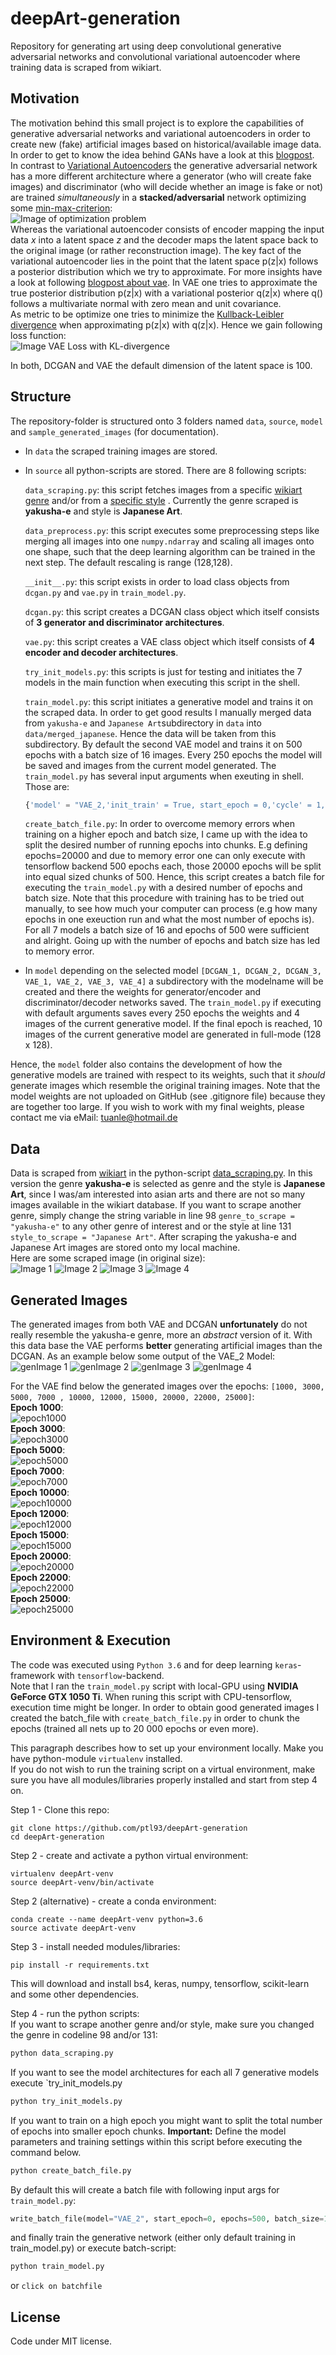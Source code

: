 # deepArt-generation
Repository for generating art using deep convolutional generative adversarial networks and convolutional variational autoencoder where training data is scraped from wikiart.

## Motivation
The motivation behind this small project is to explore the capabilities of generative adversarial networks and variational autoencoders in order to create new (fake) artificial images based on historical/available image data. In order to get to know the idea behind GANs have a look at this [blogpost](https://www.analyticsvidhya.com/blog/2017/06/introductory-generative-adversarial-networks-gans/).  
In contrast to [Variational Autoencoders](https://sergioskar.github.io/Autoencoder/) the generative adversarial network has a more different architecture where a generator (who will create fake images) and discriminator (who will decide whether an image is fake or not) are trained *simultaneously* in a **stacked/adversarial** network optimizing some [min-max-criterion](https://medium.com/@jonathan_hui/gan-why-it-is-so-hard-to-train-generative-advisory-networks-819a86b3750b):  
![Image of optimization problem](https://cdn-images-1.medium.com/max/1000/1*ihK3whUAZ_0UeK4SJicYFw.png)  
Whereas the variational autoencoder consists of encoder mapping the input data $x$ into a latent space $z$ and the decoder maps the latent space back to the original image (or rather reconstruction image). The key fact of the variational autoencoder lies in the point that the latent space p(z|x) follows a posterior distribution which we try to approximate.
For more insights have a look at following [blogpost about vae](https://jaan.io/what-is-variational-autoencoder-vae-tutorial/).
In VAE one tries to approximate the true posterior distribution p(z|x) with a variational posterior q(z|x) where q() follows a multivariate normal with zero mean and unit covariance.  
As metric to be optimize one tries to minimize the [Kullback-Leibler divergence](https://en.wikipedia.org/wiki/Kullback%E2%80%93Leibler_divergence) when approximating p(z|x) with q(z|x). Hence we gain following loss function:  
![Image VAE Loss with KL-divergence](https://github.com/ptl93/deepArt-generation/blob/master/sample_generated_images/VAE/optim_problem.PNG)
  
In both, DCGAN and VAE the default dimension of the latent space is 100.

## Structure ##
The repository-folder is structured onto 3 folders named `data`, `source`,  `model` and `sample_generated_images` (for documentation).
- In `data` the scraped training images are stored.
- In `source` all python-scripts are stored. There are 8 following scripts:

  `data_scraping.py`: this script fetches images from a specific [wikiart genre](https://www.wikiart.org/en/artists-by-genre) and/or from a [specific style](https://www.wikiart.org/en/paintings-by-style) . Currently the genre scraped is **yakusha-e** and style is **Japanese Art**.  
  
  `data_preprocess.py`: this script executes some preprocessing steps like merging all images into one `numpy.ndarray` and scaling all images onto one shape, such that the deep learning algorithm can be trained in the next step. The default rescaling is range (128,128).
  
  `__init__.py`: this script exists in order to load class objects from `dcgan.py` and `vae.py` in `train_model.py`.
   
   `dcgan.py`: this script creates a DCGAN class object which itself consists of **3 generator and discriminator architectures**.
   
   `vae.py`: this script creates a VAE class object which itself consists of **4 encoder and decoder architectures**.
   
   `try_init_models.py`: this scripts is just for testing and initiates the 7 models in the main function when executing this script in the shell.
   
   `train_model.py`: this script initiates a generative model and trains it on the scraped data. In order to get good results I manually merged data from `yakusha-e` and `Japanese Art`subdirectory in `data` into `data/merged_japanese`. Hence the data will be taken from this subdirectory. By default the second VAE model and trains it on 500 epochs with a batch size of 16 images. Every 250 epochs the model will be saved and images from the current model generated. The `train_model.py` has several input arguments when exeuting in shell. Those are:
   ```python 
   {'model' = "VAE_2,'init_train' = True, start_epoch = 0,'cycle' = 1, 'epochs' = 500, 'batch_size'= 16,'save_intervals' = 250}
   ```
   
   `create_batch_file.py`: In order to overcome memory errors when training on a higher epoch and batch size, I came up with the idea to split the desired number of running epochs into chunks. E.g defining epochs=20000 and due to memory error one can only execute with tensorflow backend 500 epochs each, those 20000 epochs will be split into equal sized chunks of 500. Hence, this script creates a batch file for executing the `train_model.py` with a desired number of epochs and batch size. Note that this procedure with training has to be tried out manually, to see how much your computer can process (e.g how many epochs in one exeuction run and what the most number of epochs is). For all 7 models a batch size of 16 and epochs of 500 were sufficient and alright. Going up with the number of epochs and batch size has led to memory error. 
   
  
- In `model` depending on the selected model `[DCGAN_1, DCGAN_2, DCGAN_3, VAE_1, VAE_2, VAE_3, VAE_4]` a subdirectory with the modelname will be created and there the weights for generator/encoder and discriminator/decoder networks saved. The `train_model.py` if executing with default arguments saves every 250 epochs the weights and 4 images of the current generative model. If the final epoch is reached, 10 images of the current generative model are generated in full-mode (128 x 128).

Hence, the `model` folder also contains the development of how the generative models are trained with respect to its weights, such that it *should* generate images which resemble the original training images.  Note that the model weights are not uploaded on GitHub (see .gitignore file) because they are together too large. If you wish to work with my final weights, please contact me via eMail: tuanle@hotmail.de
  
## Data 
Data is scraped from [wikiart](https://www.wikiart.org/en/) in the python-script [data_scraping.py](https://github.com/ptl93/deepArt-generation/blob/master/source/data_scraping.py). In this version the genre **yakusha-e** is selected as genre and the style is **Japanese Art**, since I was/am interested into asian arts and there are not so many images available in the wikiart database. If you want to scrape another genre, simply change the string variable in line 98 `genre_to_scrape = "yakusha-e"` to any other genre of interest and or the style at line 131 `style_to_scrape = "Japanese Art"`.
After scraping the yakusha-e and Japanese Art images are stored onto my local machine.  
Here are some scraped image (in original size):  
![Image 1](https://github.com/ptl93/deepArt-generation/blob/master/data/merged_japanese/natori-shunsen_34.jpg)
![Image 2](https://github.com/ptl93/deepArt-generation/blob/master/data/merged_japanese/torii-kotondo_25.jpg)
![Image 3](https://github.com/ptl93/deepArt-generation/blob/master/data/merged_japanese/torii-kotondo_7.jpg)
![Image 4](https://github.com/ptl93/deepArt-generation/blob/master/data/merged_japanese/yamamura-toyonari_8.jpg)

## Generated Images  
The generated images from both VAE and DCGAN **unfortunately** do not really resemble the yakusha-e genre, more an *abstract* version of it. With this data base the VAE performs **better** generating artificial images than the DCGAN.
As an example below some output of the VAE_2 Model:
![genImage 1](https://github.com/ptl93/deepArt-generation/blob/master/sample_generated_images/VAE/epoch_13000_final_generated_images_5.jpg)
![genImage 2](https://github.com/ptl93/deepArt-generation/blob/master/sample_generated_images/VAE/epoch_26000_final_generated_images_6.jpg)
![genImage 3](https://github.com/ptl93/deepArt-generation/blob/master/sample_generated_images/VAE/epoch_35000_final_generated_images_3.jpg)
![genImage 4](https://github.com/ptl93/deepArt-generation/blob/master/sample_generated_images/VAE/epoch_17250_final_generated_images_7.jpg)

For the VAE find below the generated images over the epochs: `[1000, 3000, 5000, 7000 , 10000, 12000, 15000, 20000, 22000, 25000]`:  
**Epoch 1000**:  
![epoch1000](https://github.com/ptl93/deepArt-generation/blob/master/sample_generated_images/VAE/image_1000.jpg)  
**Epoch 3000**:  
![epoch3000](https://github.com/ptl93/deepArt-generation/blob/master/sample_generated_images/VAE/image_3000.jpg)  
**Epoch 5000**:  
![epoch5000](https://github.com/ptl93/deepArt-generation/blob/master/sample_generated_images/VAE/image_5000.jpg)  
**Epoch 7000**:  
![epoch7000](https://github.com/ptl93/deepArt-generation/blob/master/sample_generated_images/VAE/image_7000.jpg)  
**Epoch 10000**:  
![epoch10000](https://github.com/ptl93/deepArt-generation/blob/master/sample_generated_images/VAE/image_10000.jpg)    
**Epoch 12000**:  
![epoch12000](https://github.com/ptl93/deepArt-generation/blob/master/sample_generated_images/VAE/image_12000.jpg)  
**Epoch 15000**:  
![epoch15000](https://github.com/ptl93/deepArt-generation/blob/master/sample_generated_images/VAE/image_15000.jpg)  
**Epoch 20000**:  
![epoch20000](https://github.com/ptl93/deepArt-generation/blob/master/sample_generated_images/VAE/image_20000.jpg)  
**Epoch 22000**:  
![epoch22000](https://github.com/ptl93/deepArt-generation/blob/master/sample_generated_images/VAE/image_22000.jpg)  
**Epoch 25000**:  
![epoch25000](https://github.com/ptl93/deepArt-generation/blob/master/sample_generated_images/VAE/image_25000.jpg)  
  
## Environment & Execution   
The code was executed using `Python 3.6` and for deep learning `keras`-framework with `tensorflow`-backend.  
Note that I ran the `train_model.py` script with local-GPU using **NVIDIA GeForce GTX 1050 Ti**. When runing this script with CPU-tensorflow, execution time might be longer. In order to obtain good generated images I created the batch_file with `create_batch_file.py` in order to chunk the epochs (trained all nets up to 20 000 epochs or even more).
  
This paragraph describes how to set up your environment locally. Make you have python-module `virtualenv` installed.  
If you do not wish to run the training script on a virtual environment, make sure you have all modules/libraries properly installed and start from step 4 on.  

Step 1 - Clone this repo:  
```git 
git clone https://github.com/ptl93/deepArt-generation
cd deepArt-generation
```  

Step 2 - create and activate a python virtual environment:
``` 
virtualenv deepArt-venv
source deepArt-venv/bin/activate
```    

Step 2 (alternative) - create a conda environment:
```
conda create --name deepArt-venv python=3.6
source activate deepArt-venv
```   

Step 3 - install needed modules/libraries:
```
pip install -r requirements.txt
```
This will download and install bs4, keras, numpy, tensorflow, scikit-learn and some other dependencies.  

Step 4 - run the python scripts:  
If you want to scrape another genre and/or style, make sure you changed the genre in codeline 98 and/or 131:
```python
python data_scraping.py
```
If you want to see the model architectures for each all 7 generative models execute `try_init_models.py
``` python
python try_init_models.py
```
If you want to train on a high epoch you might want to split the total number of epochs into smaller epoch chunks. **Important:** Define the model parameters and training settings within this script before executing the command below.
``` python
python create_batch_file.py
```
By default this will create a batch file with following input args for `train_model.py`:
``` python
write_batch_file(model="VAE_2", start_epoch=0, epochs=500, batch_size=16, save_intervals=250, final_epoch=15000)
```
and finally train the generative network (either only default training in train_model.py) or execute batch-script:
``` python
python train_model.py
``` 
or
``click on batchfile``

## License
Code under MIT license.
